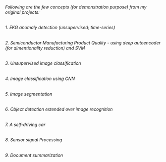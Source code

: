 ######  Following are the few concepts (for demonstration purpose) from my original projects:
######  1. EKG anomaly detection (unsupervised; time-series)
######  2. Semiconductor Manufacturing Product Quality - using deep autoencoder (for dimentionality reduction) and SVM 
######  3. Unsupervised image classification 
######  4. Image classification using CNN 
######  5. Image segmentation 
######  6. Object detection extended over image recognition 
######  7. A self-driving car 
######  8. Sensor signal Processing
######  9. Document summarization 




